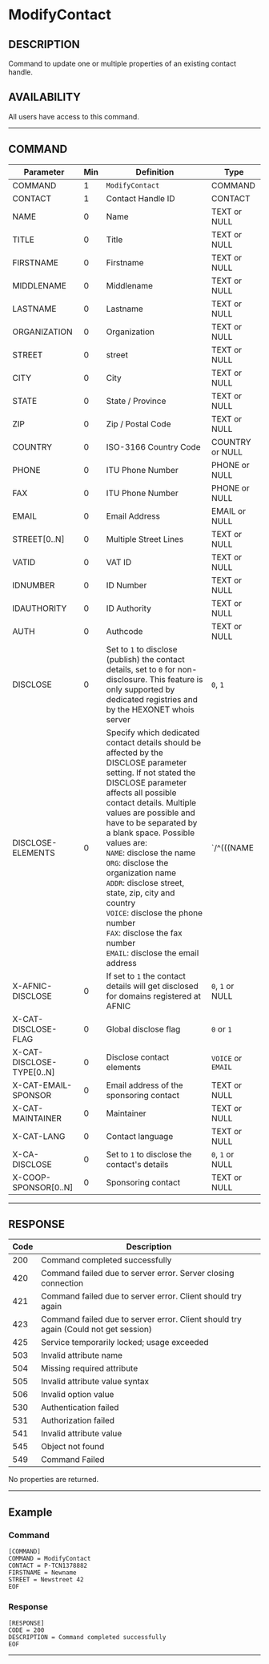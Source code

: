# ModifyContact

## DESCRIPTION
Command to update one or multiple properties of an existing contact handle.

## AVAILABILITY
All users have access to this command.

----
## COMMAND

Parameter | Min | Definition | Type
---- | ---- | ---- | ----
COMMAND | 1 | `ModifyContact` | COMMAND
CONTACT | 1 | Contact Handle ID | CONTACT
NAME | 0 | Name | TEXT or NULL
TITLE | 0 | Title | TEXT or NULL
FIRSTNAME | 0 | Firstname | TEXT or NULL
MIDDLENAME | 0 | Middlename | TEXT or NULL
LASTNAME | 0 | Lastname | TEXT or NULL
ORGANIZATION | 0 | Organization | TEXT or NULL
STREET | 0 | street | TEXT or NULL
CITY | 0 | City | TEXT or NULL
STATE | 0 | State / Province | TEXT or NULL
ZIP | 0 | Zip / Postal Code | TEXT or NULL
COUNTRY | 0 | ISO-3166 Country Code | COUNTRY or NULL
PHONE | 0 | ITU Phone Number | PHONE or NULL
FAX | 0 | ITU Phone Number | PHONE or NULL
EMAIL | 0 | Email Address | EMAIL or NULL
STREET[0..N] | 0 | Multiple Street Lines | TEXT or NULL
VATID | 0 | VAT ID | TEXT or NULL
IDNUMBER | 0 | ID Number | TEXT or NULL
IDAUTHORITY | 0 | ID Authority | TEXT or NULL
AUTH | 0 | Authcode | TEXT or NULL
DISCLOSE | 0 | Set to `1` to disclose (publish) the contact details, set to `0` for non-disclosure. This feature is only supported by dedicated registries and by the HEXONET whois server | `0`, `1`
DISCLOSE-ELEMENTS | 0 | Specify which dedicated contact details should be affected by the DISCLOSE parameter setting. If not stated the DISCLOSE parameter affects all possible contact details. Multiple values are possible and have to be separated by a blank space. Possible values are:<br>`NAME`: disclose the name<br>`ORG`: disclose the organization name<br>`ADDR`: disclose street, state, zip, city and country<br>`VOICE`: disclose the phone number<br>`FAX`: disclose the fax number<br>`EMAIL`: disclose the email address | `/^(((NAME|ORG|ADDR|VOICE|FAX|EMAIL)[ ])*(NAME|ORG|ADDR|VOICE|FAX|EMAIL))?$/`
X-AFNIC-DISCLOSE | 0 | If set to `1` the contact details will get disclosed for domains registered at AFNIC | `0`, `1` or NULL
X-CAT-DISCLOSE-FLAG | 0 | Global disclose flag | `0` or `1`
X-CAT-DISCLOSE-TYPE[0..N] | 0 | Disclose contact elements | `VOICE` or `EMAIL`
X-CAT-EMAIL-SPONSOR | 0 | Email address of the sponsoring contact | TEXT or NULL
X-CAT-MAINTAINER | 0 | Maintainer | TEXT or NULL
X-CAT-LANG | 0 | Contact language | TEXT or NULL
X-CA-DISCLOSE | 0 | Set to `1` to disclose the contact's details | `0`, `1` or NULL
X-COOP-SPONSOR[0..N] | 0 | Sponsoring contact | TEXT or NULL

----
## RESPONSE

Code | Description
---- | ----
200 | Command completed successfully
420 | Command failed due to server error. Server closing connection
421	| Command failed due to server error. Client should try again
423 | Command failed due to server error. Client should try again (Could not get session)
425	| Service temporarily locked; usage exceeded
503 | Invalid attribute name
504	| Missing required attribute
505 | Invalid attribute value syntax
506	| Invalid option value
530	| Authentication failed
531	| Authorization failed
541	| Invalid attribute value
545	| Object not found
549 | Command Failed

No properties are returned.

----
## Example

### Command

```
[COMMAND]
COMMAND = ModifyContact
CONTACT = P-TCN1378882
FIRSTNAME = Newname
STREET = Newstreet 42
EOF
```
### Response

```
[RESPONSE]
CODE = 200
DESCRIPTION = Command completed successfully
EOF
```

----
